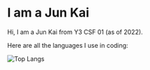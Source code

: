# I am a Jun Kai

Hi, I am a Jun Kai from Y3 CSF 01 (as of 2022). 

Here are all the languages I use in coding:

![Top Langs](https://github-readme-stats.vercel.app/api/top-langs/?username=benwoo1110&layout=compact&theme=dark&border_color=565656)